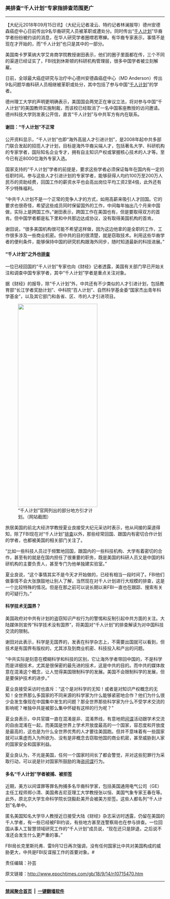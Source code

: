 ### 美排查“千人计划”专家指排查范围更广
------------------------

<p>【大纪元2018年09月15日讯】（大纪元记者凌云、特约记者林澜报导）德州安德森癌症中心日前传出9名华裔研究人员被革职或遭处分。同时传出“<a href="http://www.epochtimes.com/gb/tag/%E5%8D%83%E4%BA%BA%E8%AE%A1%E5%88%92.html">千人计划</a>”华裔学者纷纷被约谈的消息，在华人研究学者圈噤若寒蝉。有华裔专家表示，事情不是现在才开始的，而“千人计划”也只是其中的一部分。</p>
<p>美国南卡罗莱纳大学艾肯商学院教授谢田表示，他们的圈子里面都在传，三个不同的渠道已经证实了，FBI找到休斯顿的科研机构管理层，很多中国学者被立刻解雇。</p>
<p>日前，全球最大癌症研究与治疗中心德州安德森癌症中心（MD Anderson）传出9名问题华裔科研人员相继被革职或处分，其中包括了参与中国“<a href="http://www.epochtimes.com/gb/tag/%E5%8D%83%E4%BA%BA%E8%AE%A1%E5%88%92.html">千人计划</a>”的学者。</p>
<p>德州理工大学的声明更明确表示，美国国会两党正在审议立法，将对参与中国“千人计划”的美国教师实施制裁，而该校已经取消了一名中国客座教授的访问邀请。德州科技大学则发表公开信，直言“千人计划”与中共军方有内在联系。</p>
<h4>谢田：“千人计划”不正常</h4>
<p>公开资料显示，“千人计划”也即“海外高层人才引进计划”，是2008年起中共多部门联合发起的招揽人才计划，目标是海外华裔尖端人才，包括著名大学、科研机构的专家学者，国际知名企业专才，拥有自主知识产权或掌握核心技术的人才等。至今已有近8000位海外专家入选。</p>
<p>国家支持的“千人计划”学者的前提是，要求这些学者必须保证每年在国内有一定的任职时间。参与这些人才引进计划的专家学者，能够获得人均约100万至200万人民币的资助经费，回国工作的薪资水平也会高出岗位平均工资2至4倍，此外还有不少特殊福利。</p>
<p>“中共千人计划不是一个正常的竞争人才的方式，如用高薪来吸引人才回国。它的要求也很奇怪，希望这些成员同时保留国外的工作，中间每年抽出几个月来中国做，实际上是跨国工作。”谢田表示，跨国工作在美国也有，但是要取得双方的首肯。但中国学者都是私下里和中共那边达成协议，没有取得美国机构的首肯。</p>
<p>谢田说，“很多美国机构很可能不希望这样做，因为这边他拿的是全职的工作，工作很多涉及一些商业机密。但中共的目的很清楚，就是窃取技术。利用这些华裔学者的便利条件，能够保持中国的研究机构跟海外同步，随时知道最新的科技进展。”</p>
<h4>“千人计划”之外也<a href="http://www.epochtimes.com/gb/tag/%E6%8E%92%E6%9F%A5.html">排查</a></h4>
<p>一位已经回国的“千人计划”专家也向《财经》记者透露，美国有关部门早已开始关注和调查中国专家学者，其中“千人计划”学者是重点关注对象。</p>
<p>据《财经》的报导，除“千人计划”外，中共还有不少类似的人才引进计划，包括教育部“长江学者奖励计划”、中科院“百人计划”、自然科学基金委“国家杰出青年科学基金”，以及其它部门和各省、区、市的人才引进项目。</p>
<figure id="attachment_10715517" style="width: 251px" class="wp-caption aligncenter"><a href="http://i.epochtimes.com/assets/uploads/2018/09/ss-2.jpg"><img class=" wp-image-10715517" src="http://i.epochtimes.com/assets/uploads/2018/09/ss-2.jpg" alt="" width="251" height="640" /></a><figcaption class="wp-caption-text">“千人计划”官网列出的部分地方引才计划。（网站截图）</figcaption></figure>
<p>旅居美国的前北大经济学教授夏业良接受大纪元采访时表示，他从间接的渠道得知，除了FBI现在对“千人计划”<a href="http://www.epochtimes.com/gb/tag/%E6%8E%92%E6%9F%A5.html">排查</a>以外，那些经常回国、跟国内有密切合作计划的学者，也都被美国的相关部门关注了。</p>
<p>“比如一些科技人员过于频繁地回国，跟国内的一些科技机构、大学有着密切的合作，甚至有的就是在国内担任了很重要的职务，既是美国的科研人员又是中国的科研机构的主要负责人，甚至专门为他单独建实验室。”</p>
<p>夏业良说，“这个事情其实不是今天才开始做的，已经有相当一段时间了。FBI他们做事情不会大张旗鼓地让别人了解，当然现在对千人计划进行大规模的排查，这是一个比较特殊的情况。但是在那之前可以说长期以来FBI一直也在跟踪、搜索有关的可疑行为。”</p>
<h4>科学技术无国界？</h4>
<p>美国政府对中共有计划的盗窃知识产权行为的警惕和反制引起中共方面的关注。大陆媒体则宣传“科学技术没有国界”，将美国对“千人计划”的排查解读为对中国科技交流的限制。</p>
<p>谢田对此表示，科学是无国界的，发表在科学杂志上，不需要出国就可以看到，但技术是有国界有版权的，尤其涉及到商业机密、科技投入和产出的问题。</p>
<p>“中共实际是刻意在模糊科学和科技的区别，它让海外学者带回中国的，不是科学而是详细技术，尤其是很保密的最先进的技术，这是中共的目的。而中共的媒体故意在混淆这个概念，让人觉得美国限制科学的发展。美国不会限制科学的发展，但是要保护技术的进步。”</p>
<p>夏业良接受采访时也直斥：“这个是对科学的无知！或者是对知识产权概念的无知！全世界那么多国家的不同来源的科学家为什么能够紧密地合作？他们为什么很少会发生像现在中国集中发生的问题？那全世界那些科学家为什么不受学术交流的影响呢？唯独中共是被那么集中怀疑有这样的行为呢？”</p>
<p>夏业良表示，中共官媒一直在混淆是非、混淆界线，有意地把<a href="http://www.epochtimes.com/gb/tag/%E9%97%B4%E8%B0%8D.html">间谍</a>活动跟学术交流的自由混淆在一起，而美国是世界上学术开放度最高的一个国家，容忍度和开放度是最高的，这也是为什么全世界优秀的人才要往美国跑。但并不意味着有一些国家就可以乘虚而入为所欲为、没有是非概念去窃取他国的商业机密，甚至威胁到人家的国家安全和国家利益。</p>
<p>夏业良认为，不光是美国，任何一个国家时间长了都会警觉，并对这些犯罪行为采取行动，可以说是针对国家所鼓励的海盗<a href="http://www.epochtimes.com/gb/tag/%E9%97%B4%E8%B0%8D.html">间谍</a>行为。</p>
<h4>多名“千人计划”学者被捕、被拒签</h4>
<p>近期，美方以间谍罪等罪名拘捕多名华裔科学家，包括美国通用电气公司（GE）主任工程师郑小清、美国弗吉尼亚理工大学教授张以恒、美国气象专家王春在等。此外，原北京大学生命科学院长饶毅赴美开会被美方拒签。这些人都名列“千人计划”名单中。</p>
<p>匿名美国知名大学华人教授近日接受大陆《财经》杂志采访时透露，仍留在美国的千人学者，有一些已经被FBI约谈，有些地方甚至连警察局也在参与排查。一位回国从事人工智慧领域研究工作的“千人计划”成员说，“现在还只是辞退，之后说不准还会发生什么更严重的事。”</p>
<p>FBI局长克里斯托弗．雷9月12日再次强调，没有任何国家比中共对美国构成的威胁更大，中共是FBI反谍报工作的首要对象。<span class="Apple-converted-space">#<br />
</span></p>
<p>责任编辑：孙芸</p>

原文链接：http://www.epochtimes.com/gb/18/9/14/n10715470.htm


------------------------
#### [禁闻聚合首页](https://github.com/gfw-breaker/banned-news/blob/master/README.md) &nbsp;|&nbsp;  [一键翻墙软件](https://github.com/gfw-breaker/nogfw/blob/master/README.md)